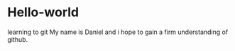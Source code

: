 # Hello-world
learning to git 
My name is Daniel and i hope to gain a firm understanding of github.
